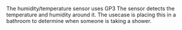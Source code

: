 The humidity/temperature sensor uses GP3
The sensor detects the temperature and humidity around it.
The usecase is placing this in a bathroom to determine when someone is taking a shower.
